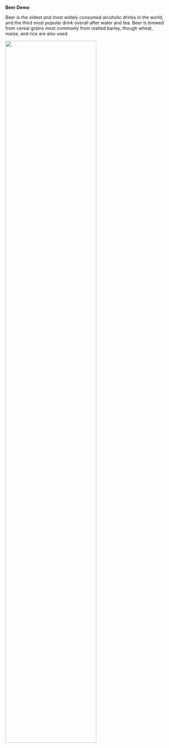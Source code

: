 **Beer Demo**

Beer is the oldest and most widely consumed alcoholic drinks in the world, and the third most popular drink overall after water and tea. Beer is brewed from cereal grains most commonly from malted barley, though wheat, maize, and rice are also used.


<img src="https://hips.hearstapps.com/hmg-prod.s3.amazonaws.com/images/701/beer-main-0-1496757601.jpg" width="75%">
